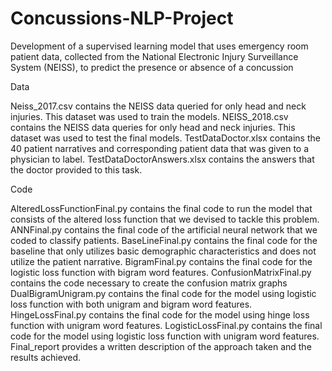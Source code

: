 # Concussions-NLP-Project
Development of a supervised learning model that uses emergency room patient data, collected from the National Electronic Injury Surveillance System (NEISS), to predict the presence or absence of a concussion

Data

Neiss_2017.csv contains the NEISS data queried for only head and neck injuries. This dataset
was used to train the models.
NEISS_2018.csv contains the NEISS data queries for only head and neck injuries. This dataset
was used to test the final models.
TestDataDoctor.xlsx contains the 40 patient narratives and corresponding patient data that was
given to a physician to label.
TestDataDoctorAnswers.xlsx contains the answers that the doctor provided to this task.

Code

AlteredLossFunctionFinal.py contains the final code to run the model that consists of the
altered loss function that we devised to tackle this problem.
ANNFinal.py contains the final code of the artificial neural network that we coded to classify
patients.
BaseLineFinal.py contains the final code for the baseline that only utilizes basic demographic
characteristics and does not utilize the patient narrative.
BigramFinal.py contains the final code for the logistic loss function with bigram word features.
ConfusionMatrixFinal.py contains the code necessary to create the confusion matrix graphs
DualBigramUnigram.py contains the final code for the model using logistic loss function with
both unigram and bigram word features.
HingeLossFinal.py contains the final code for the model using hinge loss function with unigram
word features.
LogisticLossFinal.py contains the final code for the model using logistic loss function with
unigram word features.
Final_report provides a written description of the approach taken and the results achieved.
